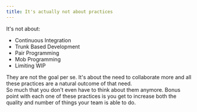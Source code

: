 ```yaml
---
title: It's actually not about practices
---
```


It's not about:
- Continuous Integration
- Trunk Based Development
- Pair Programming
- Mob Programming
- Limiting WIP

They are not the goal per se.
It's about the need to collaborate more and all these practices are a natural outcome of that need.  
So much that you don't even have to think about them anymore.
Bonus point with each one of these practices is you get to increase both the quality and number of things your team is able to do.
